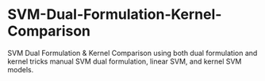 # SVM-Dual-Formulation-Kernel-Comparison
SVM Dual Formulation &amp; Kernel Comparison using both dual formulation and kernel tricks manual SVM dual formulation, linear SVM, and kernel SVM models.

